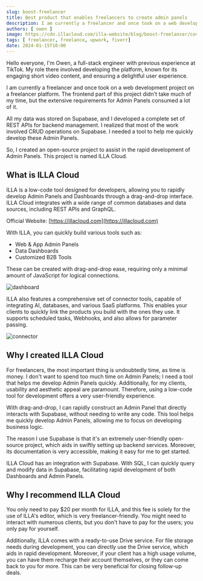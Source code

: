 ```yaml
---
slug: boost-freelancer
title: Best product that enables freelancers to create admin panels
description: I am currently a freelancer and once took on a web development project on a freelancer platform.
authors: [ owen ]
image: https://cdn.illacloud.com/illa-website/blog/boost-freelancer/cover.webp
tags: [ freelancer, freelance, upwork, fiverr]
date: 2024-01-15T10:00
---
```


Hello everyone, I'm Owen, a full-stack engineer with previous experience at TikTok. My role there involved developing the platform, known for its engaging short video content, and ensuring a delightful user experience.

I am currently a freelancer and once took on a web development project on a freelancer platform. The frontend part of this project didn't take much of my time, but the extensive requirements for Admin Panels consumed a lot of it.

All my data was stored on Supabase, and I developed a complete set of REST APIs for backend management. I realized that most of the work involved CRUD operations on Supabase. I needed a tool to help me quickly develop these Admin Panels.

So, I created an open-source project to assist in the rapid development of Admin Panels. This project is named ILLA Cloud.

## What is ILLA Cloud

ILLA is a low-code tool designed for developers, allowing you to rapidly develop Admin Panels and Dashboards through a drag-and-drop interface. ILLA Cloud integrates with a wide range of common databases and data sources, including REST APIs and GraphQL.

Official Website: [https://illacloud.com](https://illacloud.com)

With ILLA, you can quickly build various tools such as:

- Web & App Admin Panels
- Data Dashboards
- Customized B2B Tools

These can be created with drag-and-drop ease, requiring only a minimal amount of JavaScript for logical connections.

![dashboard](https://cdn.illacloud.com/illa-website/blog/boost-freelancer/dashboard.png)

ILLA also features a comprehensive set of connector tools, capable of integrating AI, databases, and various SaaS platforms. This enables your clients to quickly link the products you build with the ones they use. It supports scheduled tasks, Webhooks, and also allows for parameter passing.

![connector](https://cdn.illacloud.com/illa-website/blog/boost-freelancer/connector.png)

## Why I created ILLA Cloud

For freelancers, the most important thing is undoubtedly time, as time is money. I don't want to spend too much time on Admin Panels; I need a tool that helps me develop Admin Panels quickly. Additionally, for my clients, usability and aesthetic appeal are paramount. Therefore, using a low-code tool for development offers a very user-friendly experience.

With drag-and-drop, I can rapidly construct an Admin Panel that directly interacts with Supabase, without needing to write any code. This tool helps me quickly develop Admin Panels, allowing me to focus on developing business logic.

The reason I use Supabase is that it's an extremely user-friendly open-source project, which aids in swiftly setting up backend services. Moreover, its documentation is very accessible, making it easy for me to get started.

ILLA Cloud has an integration with Supabase. With SQL, I can quickly query and modify data in Supabase, facilitating rapid development of both Dashboards and Admin Panels.

## Why I recommend ILLA Cloud

You only need to pay $20 per month for ILLA, and this fee is solely for the use of ILLA's editor, which is very freelancer-friendly. You might need to interact with numerous clients, but you don't have to pay for the users; you only pay for yourself.

Additionally, ILLA comes with a ready-to-use Drive service. For file storage needs during development, you can directly use the Drive service, which aids in rapid development. Moreover, if your client has a high usage volume, you can have them recharge their account themselves, or they can come back to you for more. This can be very beneficial for closing follow-up deals.
